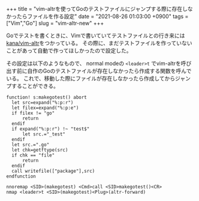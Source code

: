 +++
title = "vim-altrを使ってGoのテストファイルにジャンプする際に存在しなかったらファイルを作る設定"
date = "2021-08-26 01:03:00 +0900"
tags = ["Vim","Go"]
slug = "vim-altr-new"
+++

Goでテストを書くときに、Vimで書いていてテストファイルとの行き来には[kana/vim-altr](https://github.com/kana/vim-altr)をつかっている。
その際に、まだテストファイルを作っていないことがあって自動で作ってほしかったので設定した。

<!--more-->

その設定は以下のようなもので、
normal modeの `<leader>t` でvim-altrを呼び出す前に自作のGoのテストファイルが存在しなかったら作成する関数を呼んでいる。
これで、移動した際にファイルが存在しなかったら作成してからジャンプすることができる。

```vim
function! s:makegotest() abort
  let src=expand("%:p:r")
  let filex=expand("%:p:e")
  if filex != "go"
      return
  endif
  if expand("%:p:r") !~ "test$"
      let src.="_test"
  endif
  let src.=".go"
  let chk=getftype(src)
  if chk == "file" 
      return
  endif
  call writefile(["package"],src)
endfunction

nnoremap <SID>(makegotest) <Cmd>call <SID>makegotest()<CR>
nmap <leader>t <SID>(makegotest)<Plug>(altr-forward)
```
